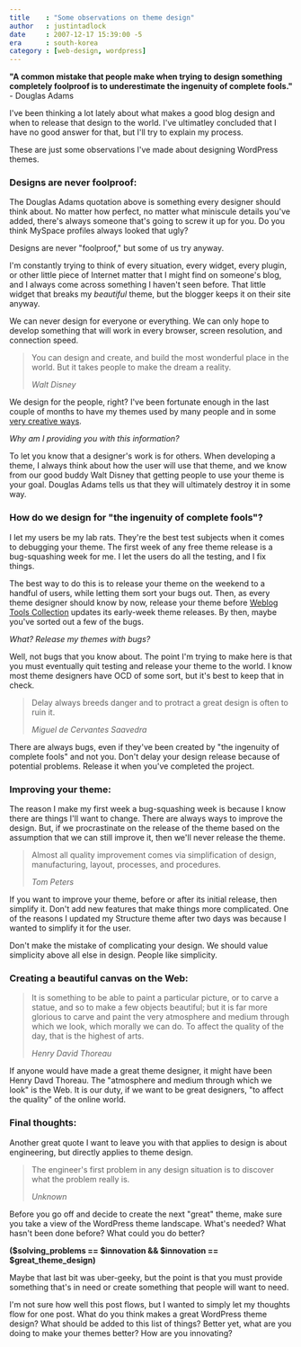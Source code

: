 ```yaml
---
title    : "Some observations on theme design"
author   : justintadlock
date     : 2007-12-17 15:39:00 -5
era      : south-korea
category : [web-design, wordpress]
---
```


<strong>"A common mistake that people make when trying to design something completely foolproof is to underestimate the ingenuity of complete fools."</strong> - Douglas Adams

I've been thinking a lot lately about what makes a good blog design and when to release that design to the world.  I've ultimatley concluded that I have no good answer for that, but I'll try to explain my process.

These are just some observations I've made about designing WordPress themes.

<h3>Designs are never foolproof:</h3>

The Douglas Adams quotation above is something every designer should think about.  No matter how perfect, no matter what miniscule details you've added, there's always someone that's going to screw it up for you.  Do you think MySpace profiles always looked that ugly?

Designs are never "foolproof," but some of us try anyway.

I'm constantly trying to think of every situation, every widget, every plugin, or other little piece of Internet matter that I might find on someone's blog, and I always come across something I haven't seen before.  That little widget that breaks my <em> beautiful</em> theme, but the blogger keeps it on their site anyway.

We can never design for everyone or everything.  We can only hope to develop something that will work in every browser, screen resolution, and connection speed.

> You can design and create, and build the most wonderful place in the world. But it takes people to make the dream a reality.
>
> <cite>Walt Disney</cite>

We design for the people, right?  I've been fortunate enough in the last couple of months to have my themes used by many people and in some <a href="#post-675" title="Showcasing great uses of my themes"> very creative ways</a>.

<em>Why am I providing you with this information?</em>

To let you know that a designer's work is for others.  When developing a theme, I always think about how the user will use that theme, and we know from our good buddy Walt Disney that getting people to use your theme is your goal.  Douglas Adams tells us that they will ultimately destroy it in some way.

<h3>How do we design for "the ingenuity of complete fools"?</h3>

I let my users be my lab rats.  They're the best test subjects when it comes to debugging your theme.  The first week of any free theme release is a bug-squashing week for me.  I let the users do all the testing, and I fix things.

The best way to do this is to release your theme on the weekend to a handful of users, while letting them sort your bugs out.  Then, as every theme designer should know by now, release your theme before <a href="http://weblogtoolscollection.com" title="Weblog Tools Collection"> Weblog Tools Collection</a> updates its early-week theme releases.  By then, maybe you've sorted out a few of the bugs.

<em>What?  Release my themes with bugs?</em>

Well, not bugs that you know about.  The point I'm trying to make here is that you must eventually quit testing and release your theme to the world.  I know most theme designers have OCD of some sort, but it's best to keep that in check.

> Delay always breeds danger and to protract a great design is often to ruin it.
>
> <cite>Miguel de Cervantes Saavedra</cite>

There are always bugs, even if they've been created by "the ingenuity of complete fools" and not you.  Don't delay your design release because of potential problems.  Release it when you've completed the project.

<h3>Improving your theme:</h3>

The reason I make my first week a bug-squashing week is because I know there are things I'll want to change.  There are always ways to improve the design.  But, if we procrastinate on the release of the theme based on the assumption that we can still improve it, then we'll never release the theme.

> Almost all quality improvement comes via simplification of design, manufacturing, layout, processes, and procedures.
>
> <cite>Tom Peters</cite>

If you want to improve your theme, before or after its initial release, then simplify it.  Don't add new features that make things more complicated.  One of the reasons I updated my Structure theme after two days was because I wanted to simplify it for the user.

Don't make the mistake of complicating your design.  We should value simplicity above all else in design.  People like simplicity.

<h3>Creating a beautiful canvas on the Web:</h3>

> It is something to be able to paint a particular picture, or to carve a statue, and so to make a few objects beautiful; but it is far more glorious to carve and paint the very atmosphere and medium through which we look, which morally we can do. To affect the quality of the day, that is the highest of arts.
>
> <cite>Henry David Thoreau</cite>

If anyone would have made a great theme designer, it might have been Henry Davd Thoreau.  The "atmosphere and medium through which we look" is the Web.  It is our duty, if we want to be great designers, "to affect the quality" of the online world.

<h3>Final thoughts:</h3>

Another great quote I want to leave you with that applies to design is about engineering, but directly applies to theme design.

> The engineer's first problem in any design situation is to discover what the problem really is.
>
> <cite>Unknown</cite>

Before you go off and decide to create the next "great" theme, make sure you take a view of the WordPress theme landscape.  What's needed?  What hasn't been done before?  What could you do better?

<strong>($solving_problems == $innovation &amp;&amp; $innovation == $great_theme_design)</strong>

Maybe that last bit was uber-geeky, but the point is that you must provide something that's in need or create something that people will want to need.

I'm not sure how well this post flows, but I wanted to simply let my thoughts flow for one post.  What do you think makes a great WordPress theme design?  What should be added to this list of things?  Better yet, what are you doing to make your themes better?  How are you innovating?
